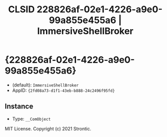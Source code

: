 ﻿---
title: "CLSID 228826af-02e1-4226-a9e0-99a855e455a6 | ImmersiveShellBroker"
excerpt: What is COM-Object CLSID 228826af-02e1-4226-a9e0-99a855e455a6?
---

# {228826af-02e1-4226-a9e0-99a855e455a6}

* (default): `ImmersiveShellBroker`
* AppID: `{2fd08a73-d1f1-43eb-b888-24c2496f95fd}`

## Instance

* Type: `__ComObject`

MIT License. Copyright (c) 2021 Strontic.



